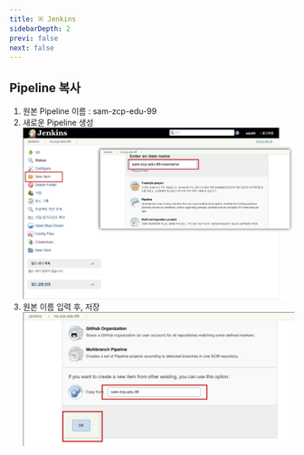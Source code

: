 ```yaml
---
title: ※ Jenkins
sidebarDepth: 2
previ: false
next: false
---
```


## Pipeline 복사

1. 원본 Pipeline 이름 :  sam-zcp-edu-99
2. 새로운 Pipeline 생성
   ![](./img/2019-02-21-14-15-12.png)
3. 원본 이름 입력 후, 저장
   ![](./img/2019-02-21-14-15-43.png)